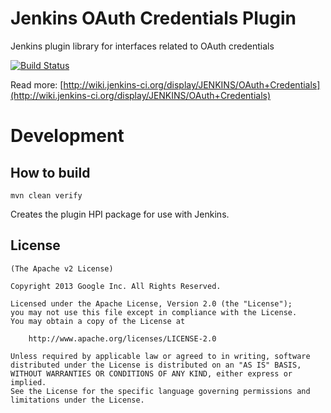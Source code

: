 Jenkins OAuth Credentials Plugin
=====================
Jenkins plugin library for interfaces related to OAuth credentials

[![Build Status](https://jenkins.ci.cloudbees.com/buildStatus/icon?job=plugins/oauth-credentials)](https://jenkins.ci.cloudbees.com/job/plugins/job/oauth-credentials/)

Read more: [http://wiki.jenkins-ci.org/display/JENKINS/OAuth+Credentials](http://wiki.jenkins-ci.org/display/JENKINS/OAuth+Credentials)

Development
===========

How to build
--------------

	mvn clean verify

Creates the plugin HPI package for use with Jenkins.


License
-------

	(The Apache v2 License)

    Copyright 2013 Google Inc. All Rights Reserved.

    Licensed under the Apache License, Version 2.0 (the "License");
    you may not use this file except in compliance with the License.
    You may obtain a copy of the License at

        http://www.apache.org/licenses/LICENSE-2.0

    Unless required by applicable law or agreed to in writing, software
    distributed under the License is distributed on an "AS IS" BASIS,
    WITHOUT WARRANTIES OR CONDITIONS OF ANY KIND, either express or implied.
    See the License for the specific language governing permissions and
    limitations under the License.
